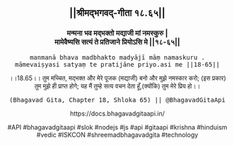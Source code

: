 <center><h2>||श्रीमद्‍भगवद्‍-गीता १८.६५||</h2>
<h3>मन्मना भव मद्भक्तो मद्याजी मां नमस्कुरु |<br/>मामेवैष्यसि सत्यं ते प्रतिजाने प्रियोऽसि मे ||१८-६५||</h3>
<pre>manmanā bhava madbhakto madyājī māṃ namaskuru .<br/>māmevaiṣyasi satyaṃ te pratijāne priyo.asi me ||18-65||</pre>
<p>।।18.65।। तुम मच्चित, मद्भक्त और मेरे पूजक (मद्याजी) बनो और मुझे नमस्कार करो; (इस प्रकार) तुम मुझे ही प्राप्त होगे; यह मैं तुम्हे सत्य वचन देता हूँ,(क्योंकि) तुम मेरे प्रिय हो।।</p>
<pre>(Bhagavad Gita, Chapter 18, Shloka 65) || @BhagavadGitaApi</pre><p>https://docs.bhagavadgitaapi.in/</p><p>#API #bhagavadgitaapi #slok #nodejs #js #api #gitaapi #krishna #hinduism #vedic #ISKCON #shreemadbhagavadgita #technology</p></center>